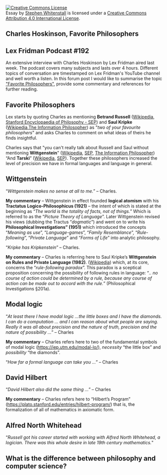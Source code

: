 <a rel="license" href="http://creativecommons.org/licenses/by/4.0/"><img alt="Creative Commons License" style="border-width:0" src="https://i.creativecommons.org/l/by/4.0/88x31.png" /></a><br /><span xmlns:dct="http://purl.org/dc/terms/" href="http://purl.org/dc/dcmitype/Text" property="dct:title" rel="dct:type">Essay</span> by <a xmlns:cc="http://creativecommons.org/ns#" href="https://stephen-rowan.github.io/" property="cc:attributionName" rel="https://stephen-rowan.github.io/">Stephen Whitenstall</a> is licensed under a <a rel="license" href="http://creativecommons.org/licenses/by/4.0/">Creative Commons Attribution 4.0 International License</a>.

## Charles Hoskinson, Favorite Philosophers
## Lex Fridman Podcast #192

An extensive interview with Charles Hoskinson by Lex Fridman aired last week. The podcast covers many subjects and lasts over 4 hours. Different topics of conversation are timestamped on Lex Fridman's YouTube channel and well worth a listen.
In this forum post I would like to summarise the topic ["Favorite Philosophers"](https://youtu.be/FKh8hjJNhWc?t=434), provide some commentary and references for further reading.

## Favorite Philosophers

Lex starts by quoting Charles as mentioning **Betrand Russell**  ([Wikipedia](https://en.wikipedia.org/wiki/Bertrand_Russell), [Stanford Encyclopaedia of Philosophy - SEP](https://plato.stanford.edu/entries/russell/)) and **Saul Kripke** ([Wikipedia](https://en.wikipedia.org/wiki/Saul_Kripke),[The Information Philosopher](https://www.informationphilosopher.com/solutions/philosophers/kripke/)) as "*two of your favourite philosophers*" and asks Charles to comment on what ideas of theirs he finds insightful.

Charles says that "you can't really talk about Russell and Saul without mentioning **Wittgenstein**" ([Wikipedia](https://en.wikipedia.org/wiki/Ludwig_Wittgenstein), [SEP](https://plato.stanford.edu/entries/wittgenstein/), [The Information Philosopher](https://www.informationphilosopher.com/solutions/philosophers/wittgenstein/))
“And **Tarski**” ([Wikipedia]( https://en.wikipedia.org/wiki/Alfred_Tarski), [SEP]( https://plato.stanford.edu/entries/tarski/)). Together these philosophers increased the level of precision we have in formal languages and language in general. 

## Wittgenstein
“*Wittgenstein makes no sense at all to me.*” – Charles.

**My commentary** – Wittgenstein in effect founded **logical atomism** with his **Tractatus Logico-Philosophicus (1921)** – the intent of which is stated at the beginning as “*The world is the totality of facts, not of things.*” Which is referred to as the “*Picture Theory of Language*”. Later Wittgenstein revised his views (dubbing the Tractus “*dogmatic*”) and went on to write his **Philosophical Investigations” (1951)** which introduced the concepts “*Meaning as use*”, “*Language-games*”, “*Family Resemblance*”, “*Rule-following*”, “*Private Language*” and “*Forms of Life*” into analytic philosophy.

“*Kripke has Kripkenstein*” – Charles.

**My commentary** – Charles is referring here to Saul Kripke’s **Wittgenstein on Rules and Private Language (1982)**. ([Wikipedia]( https://en.wikipedia.org/wiki/Wittgenstein_on_Rules_and_Private_Language)) which, at its core, concerns the “*rule-following paradox*”. This paradox is a sceptical proposition concerning the possibility of following rules in language: “*.. no course of action could be determined by a rule, because any course of action can be made out to accord with the rule.*” (Philosophical Investigations §201a). 

## Modal logic
“*At least there I have modal logic …the little boxes and I have the diamonds. I can do a computation … and I can reason about what people are saying. Really it was all about precision and the nature of truth, precision and the nature of possibility ...*” – Charles

**My commentary** – Charles refers here to two of the fundamental symbols of modal logic (https://iep.utm.edu/modal-lo/), *necessity* “the little box” and *possibility* “the diamonds”.

“*How far a formal language can take you ...*” – Charles

## David Hilbert

“*David Hilbert also did the same thing …*” – Charles

**My commentary** – Charles refers here to “Hilbert’s Program” (https://plato.stanford.edu/entries/hilbert-program/) that is, the formalization of all of mathematics in axiomatic form.

## Alfred North Whitehead

“*Russell got his career started with working with Alfred North Whitehead, a logician. There was this whole desire in late 19th century mathematics.*"


## What is the difference between philosophy and computer science?


